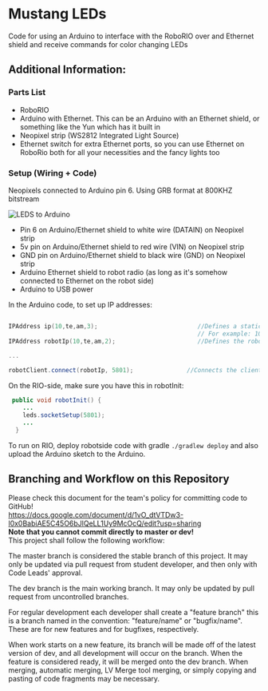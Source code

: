# Mustang LEDs
Code for using an Arduino to interface with the RoboRIO over and Ethernet shield and receive commands for color changing LEDs

## Additional Information:

### Parts List

* RoboRIO
* Arduino with Ethernet. This can be an Arduino with an Ethernet shield, or something like the Yun which has it built in
* Neopixel strip (WS2812 Integrated Light Source)
* Ethernet switch for extra Ethernet ports, so you can use Ethernet on RoboRio both for all your necessities and the fancy lights too

### Setup (Wiring + Code)

Neopixels connected to Arduino pin 6. Using GRB format at 800KHZ bitstream

![LEDS to Arduino](https://lh3.googleusercontent.com/-gFxHv0gW18o/XDo4LhdlO5I/AAAAAAABkuw/7t_E-fPhBMYgM4TPLr6VMoqpOA2vIxaYQCK8BGAs/s512/8225756110042778619%253Faccount_id%253D0)

* Pin 6 on Arduino/Ethernet shield to white wire (DATAIN) on Neopixel strip 
* 5v pin on Arduino/Ethernet shield to red wire (VIN) on Neopixel strip
* GND pin on Arduino/Ethernet shield to black wire (GND) on Neopixel strip
* Arduino Ethernet shield to robot radio (as long as it's somehow connected to Ethernet on the robot side)
* Arduino to USB power 


In the Arduino code, to set up IP addresses: 

```cpp

IPAddress ip(10,te,am,3);                            //Defines a static IP for the Arduino/Ethernet Shield.
                                                     // For example: 10,6,70 for ours
IPAddress robotIp(10,te,am,2);                       //Defines the robot's IP

...
    
robotClient.connect(robotIp, 5801);               //Connects the client instance to the robot's socket at 5801;
```

On the RIO-side, make sure you have this in robotInit:

```java
 public void robotInit() {
    ...
    leds.socketSetup(5801);
    ...
  }
```

To run on RIO, deploy robotside code with gradle `./gradlew deploy` and also upload the Arduino sketch to the Arduino.

## Branching and Workflow on this Repository<br/>
Please check this document for the team's policy for committing code to GitHub!<br/>
https://docs.google.com/document/d/1vO_dtVTDw3-l0x0BabiAE5C45O6bJlQeLL1Uy9McOcQ/edit?usp=sharing <br/>
**Note that you cannot commit directly to master or dev!**<br/>
This project shall follow the following workflow:<br/>

The master branch is considered the stable branch of this project. It may only be updated via pull request from student developer, and then only with Code Leads' approval.<br/>

The dev branch is the main working branch. It may only be updated by pull request from uncontrolled branches.<br/>

For regular development each developer shall create a "feature branch" this is a branch named in the convention: "feature/name" or "bugfix/name". These are for new features and for bugfixes, respectively.<br/>

When work starts on a new feature, its branch will be made off of the latest version of dev, and all development will occur on the branch. When the feature is considered ready, it will be merged onto the dev branch. When merging, automatic merging, LV Merge tool merging, or simply copying and pasting of code fragments may be necessary.
